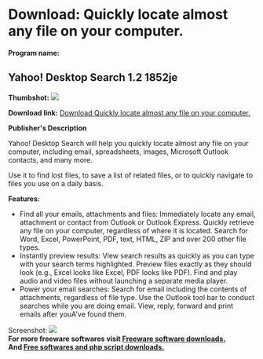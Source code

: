# Download: Quickly locate almost any file on your computer.

**Program name:**

## Yahoo! Desktop Search 1.2 1852je

  
**Thumbshot:** ![](http://www.freewarefiles.com/screenshot/yahoodesktopsearch_md.gif)   
  
**Download link:** [Download Quickly locate almost any file on your computer.](http://freesoftwares.boysofts.com/Yahoo-Desktop-Search-je_program_14644.html)  
  


**Publisher's Description**  
  


Yahoo! Desktop Search will help you quickly locate almost any file on your computer, including email, spreadsheets, images, Microsoft Outlook contacts, and many more. 

Use it to find lost files, to save a list of related files, or to quickly navigate to files you use on a daily basis.

**Features:**

  * Find all your emails, attachments and files: Immediately locate any email, attachment or contact from Outlook or Outlook Express. Quickly retrieve any file on your computer, regardless of where it is located. Search for Word, Excel, PowerPoint, PDF, text, HTML, ZIP and over 200 other file types. 
  * Instantly preview results: View search results as quickly as you can type with your search terms highlighted. Preview files exactly as they should look (e.g., Excel looks like Excel, PDF looks like PDF). Find and play audio and video files without launching a separate media player. 
  * Power your email searches: Search for email including the contents of attachments, regardless of file type. Use the Outlook tool bar to conduct searches while you are doing email. View, reply, forward and print emails after youA've found them. 

  
  
Screenshot: ![](http://www.freewarefiles.com/screenshot/yahoodesktopsearch.gif)   
**For more freeware softwares visit [Freeware software downloads.](http://freesoftwares.boysofts.com/)**   
**And [Free softwares and php script downloads.](http://www.boysofts.com/)**

